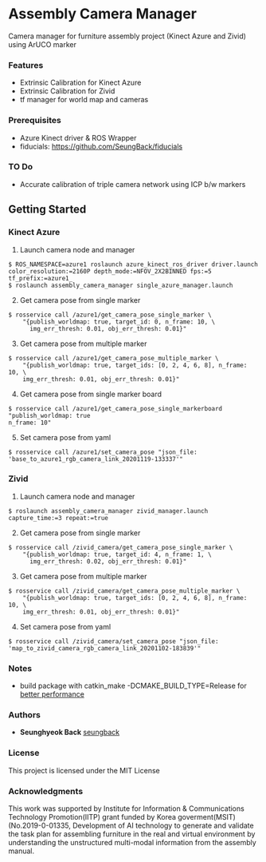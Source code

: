 # Assembly Camera Manager

Camera manager for furniture assembly project (Kinect Azure and Zivid) using ArUCO marker

### Features

- Extrinsic Calibration for Kinect Azure 
- Extrinsic Calibration for Zivid
- tf manager for world map and cameras

### Prerequisites

- Azure Kinect driver & ROS Wrapper
- fiducials: https://github.com/SeungBack/fiducials

### TO Do

- Accurate calibration of triple camera network using ICP b/w markers


## Getting Started
### Kinect Azure

1. Launch camera node and manager
```
$ ROS_NAMESPACE=azure1 roslaunch azure_kinect_ros_driver driver.launch color_resolution:=2160P depth_mode:=NFOV_2X2BINNED fps:=5 tf_prefix:=azure1_
$ roslaunch assembly_camera_manager single_azure_manager.launch 
```
2. Get camera pose from single marker
```
$ rosservice call /azure1/get_camera_pose_single_marker \
    "{publish_worldmap: true, target_id: 0, n_frame: 10, \
      img_err_thresh: 0.01, obj_err_thresh: 0.01}" 
```
3. Get camera pose from multiple marker
```
$ rosservice call /azure1/get_camera_pose_multiple_marker \
    "{publish_worldmap: true, target_ids: [0, 2, 4, 6, 8], n_frame: 10, \
    img_err_thresh: 0.01, obj_err_thresh: 0.01}" 
```
4. Get camera pose from single marker board

```
$ rosservice call /azure1/get_camera_pose_single_markerboard "publish_worldmap: true
n_frame: 10"
```

5. Set camera pose from yaml
```
$ rosservice call /azure1/set_camera_pose "json_file: 'base_to_azure1_rgb_camera_link_20201119-133337'"
```


### Zivid 
1. Launch camera node and manager
```
$ roslaunch assembly_camera_manager zivid_manager.launch capture_time:=3 repeat:=true
```
2. Get camera pose from single marker
```
$ rosservice call /zivid_camera/get_camera_pose_single_marker \
    "{publish_worldmap: true, target_id: 4, n_frame: 1, \
      img_err_thresh: 0.02, obj_err_thresh: 0.01}" 
```
3. Get camera pose from multiple marker
```
$ rosservice call /zivid_camera/get_camera_pose_multiple_marker \
    "{publish_worldmap: true, target_ids: [0, 2, 4, 6, 8], n_frame: 10, \
    img_err_thresh: 0.01, obj_err_thresh: 0.01}" 
```
4. Set camera pose from yaml
```
$ rosservice call /zivid_camera/set_camera_pose "json_file: 'map_to_zivid_camera_rgb_camera_link_20201102-183839'"
```

### Notes

- build package with catkin_make -DCMAKE_BUILD_TYPE=Release for [better performance](https://github.com/microsoft/Azure_Kinect_ROS_Driver/issues/70)

### Authors

* **Seunghyeok Back** [seungback](https://github.com/SeungBack)

### License
This project is licensed under the MIT License

### Acknowledgments
This work was supported by Institute for Information & Communications Technology Promotion(IITP) grant funded by Korea goverment(MSIT) (No.2019-0-01335, Development of AI technology to generate and validate the task plan for assembling furniture in the real and virtual environment by understanding the unstructured multi-modal information from the assembly manual.






